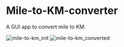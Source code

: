 # Mile-to-KM-converter
 A GUI app to convert mile to KM.
 
 ![mile-to-km_init](https://user-images.githubusercontent.com/105551933/201435776-457f13ad-2655-4641-bf2a-372a8b5eb8dd.png)
![mile-to-km_converted](https://user-images.githubusercontent.com/105551933/201435777-8ee166ef-c55f-40a9-a5db-1764f180011a.png)
